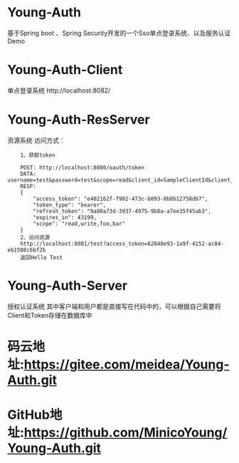 # Young-Auth
基于Spring boot 、Spring Security开发的一个Sso单点登录系统、以及服务认证Demo

# Young-Auth-Client 
单点登录系统
    http://localhost:8082/
# Young-Auth-ResServer
资源系统
    访问方式：
        
        1、获取token
        
        POST: http://localhost:8080/oauth/token
        DATA: username=test&password=test&scope=read&client_id=SampleClientId&client_secret=secret&grant_type=password
        RESP:
        {
            "access_token": "e402162f-f902-473c-b093-8b8b12758d67",
            "token_type": "bearer",
            "refresh_token": "9a80a73d-3937-4975-9b8a-a7ee35f45ab3",
            "expires_in": 43199,
            "scope": "read,write,foo,bar"
        }
        2、访问资源
        http://localhost:8081/test?access_token=62840e93-1a9f-4152-ac84-eb1508c6bf2b 
        返回Hello Test
# Young-Auth-Server
授权认证系统
    其中客户端和用户都是直接写在代码中的，可以根据自己需要将Client和Token存储在数据库中
# 码云地址:https://gitee.com/meidea/Young-Auth.git     
# GitHub地址:https://github.com/MinicoYoung/Young-Auth.git
